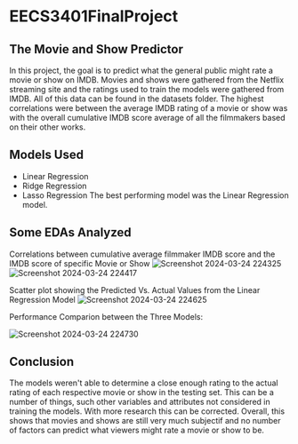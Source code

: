 # EECS3401FinalProject
## The Movie and Show Predictor
In this project, the goal is to predict what the general public might rate a movie or show on IMDB. Movies and shows were gathered from the Netflix streaming site and the ratings used to train the models were gathered from IMDB. All of this data can be found in the datasets folder.
The highest correlations were between the average IMDB rating of a movie or show was with the overall cumulative IMDB score average of all the filmmakers based on their other works. 
## Models Used
- Linear Regression
- Ridge Regression
- Lasso Regression
The best performing model was the Linear Regression model.
## Some EDAs Analyzed
Correlations between cumulative average filmmaker IMDB score and the IMDB score of specific Movie or Show 
![Screenshot 2024-03-24 224325](https://github.com/Vladboy2/EECS3401FinalProject/assets/77248716/5fc48789-b0ac-470f-8faf-d099124e3d05)
![Screenshot 2024-03-24 224417](https://github.com/Vladboy2/EECS3401FinalProject/assets/77248716/bc30eb53-99e6-4b78-9ad9-1ea135c3f1f3)

Scatter plot showing the Predicted Vs. Actual Values from the Linear Regression Model
![Screenshot 2024-03-24 224625](https://github.com/Vladboy2/EECS3401FinalProject/assets/77248716/c0f75657-6a3a-44af-a4df-43c463c59dfc)

Performance Comparion between the Three Models:

![Screenshot 2024-03-24 224730](https://github.com/Vladboy2/EECS3401FinalProject/assets/77248716/6aee6b49-f1b5-4863-a690-f069bbb5667d)

## Conclusion
The models weren't able to determine a close enough rating to the actual rating of each respective movie or show in the testing set. This can be a number of things, such other variables and attributes not considered in training the models. With more research this can be corrected. Overall, this shows that movies and shows are still very much subjectif and no number of factors can predict what viewers might rate a movie or show to be.
